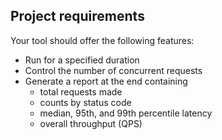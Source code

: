 ## Project requirements

Your tool should offer the following features:
- Run for a specified duration
- Control the number of concurrent requests
- Generate a report at the end containing
    - total requests made
    - counts by status code
    - median, 95th, and 99th percentile latency
    - overall throughput (QPS)